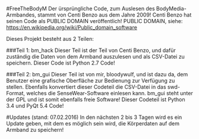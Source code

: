 #FreeTheBodyM
Der ürsprüngliche Code, zum Auslesen des BodyMedia-Armbandes, stammt von Centi Benzo aus dem Jahre 2009!
Centi Benzo hat seinen Code als PUBLIC DOMAIN veröffentlich!
PUBLIC DOMAIN, siehe: https://en.wikipedia.org/wiki/Public_domain_software


Dieses Projekt besteht aus 2 Teilen:

###Teil 1: bm_hack
Dieser Teil ist der Teil von Centi Benzo, und dafür zuständig die Daten von dem Armband auszulesen und als CSV-Datei zu speichern. Dieser Code ist Python 2.7 Code!

###Teil 2: bm_gui
Dieser Teil ist von mir, bloodywulf, und ist dazu da, dem Benutzer eine grafische Oberfläche zur Bedienung zur Verfügung zu stellen. Ebenfalls konvertiert dieser Codeteil die CSV-Datei in das swd-Format, welches die SenseWear-Software einlesen kann.
bm_gui steht unter der GPL und ist somit ebenfalls freie Software! Dieser Codeteil ist Python 3.4 und PyQt 5.4 Code!


#Updates (stand: 07.02.2016)
In den nächsten 2 bis 3 Tagen wird es ein Update geben, mit dem es möglich sein wird, die Körperdaten auf dem Armband zu speichern!
